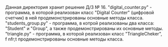 Данная директория хранит решение Д/З № 16. 
"digital_counter.py" - программа, в которой реализован класс "Digital Counter" (цифровой счетчик)
                      в ней продемонстрированы основные методы класса.
"students_group.py" - программа, в котрой реализованы два класса: "Student" и "Group", а также 
                      продемонстрированы их основные методы.
"triangle.py" - программа, в которой реализован класс "TriangleCheker", 
                f nfr;t продемонстрированы основные методы класса.
